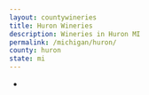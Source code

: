 ```yaml
---
layout: countywineries
title: Huron Wineries
description: Wineries in Huron MI
permalink: /michigan/huron/
county: huron
state: mi
---
```

-
